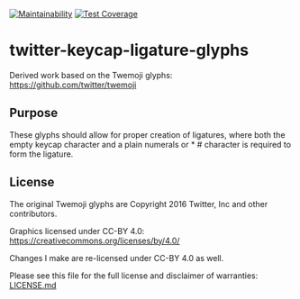 [![Maintainability](https://api.codeclimate.com/v1/badges/f22ff5221deadaaeb10e/maintainability)](https://codeclimate.com/github/DeeDeeG/twitter-keycap-ligature-glyphs/maintainability) [![Test Coverage](https://api.codeclimate.com/v1/badges/f22ff5221deadaaeb10e/test_coverage)](https://codeclimate.com/github/DeeDeeG/twitter-keycap-ligature-glyphs/test_coverage)

# twitter-keycap-ligature-glyphs
Derived work based on the Twemoji glyphs: https://github.com/twitter/twemoji

## Purpose

These glyphs should allow for proper creation of ligatures, where both the empty keycap character and a plain numerals or * # character is required to form the ligature.

## License
The original Twemoji glyphs are Copyright 2016 Twitter, Inc and other contributors.

Graphics licensed under CC-BY 4.0: https://creativecommons.org/licenses/by/4.0/

Changes I make are re-licensed under CC-BY 4.0 as well.

Please see this file for the full license and disclaimer of warranties: [LICENSE.md](https://github.com/DeeDeeG/twitter-keycap-ligature-glyphs/blob/master/LICENSE.md)
